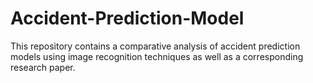 # Accident-Prediction-Model
This repository contains a comparative analysis of accident prediction models using image recognition techniques as well as a corresponding research paper.
